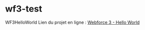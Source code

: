 # wf3-test

WF3HelloWorld
Lien du projet en ligne : [Webforce 3 - Hello World](https://wf3.rody.network/)
